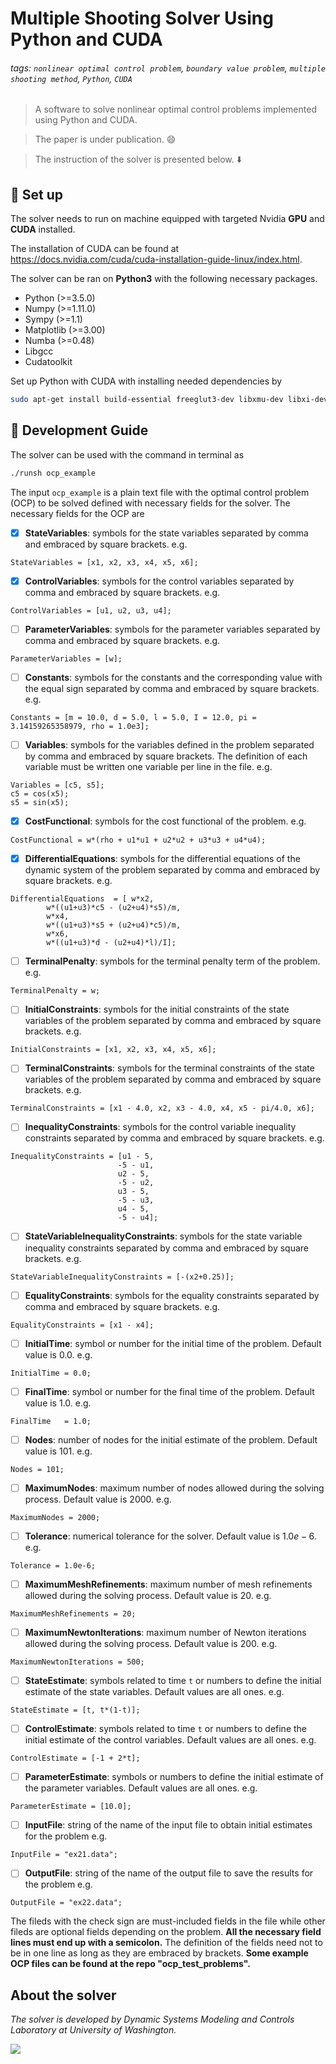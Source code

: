 # Multiple Shooting Solver Using Python and CUDA

###### tags: `nonlinear optimal control problem`, `boundary value problem`, `multiple shooting method`, `Python`, `CUDA`

> A software to solve nonlinear optimal control problems implemented using Python and CUDA. 

> The paper is under publication. :smile: 

> The instruction of the solver is presented below. :arrow_down: 

## :memo: Set up

The solver needs to run on machine equipped with targeted Nvidia **GPU** and **CUDA** installed. 

The installation of CUDA can be found at https://docs.nvidia.com/cuda/cuda-installation-guide-linux/index.html.

The solver can be ran on **Python3** with the following necessary packages.

- Python (>=3.5.0)
- Numpy (>=1.11.0)
- Sympy (>=1.1)
- Matplotlib (>=3.00)
- Numba (>=0.48)
- Libgcc
- Cudatoolkit

Set up Python with CUDA with installing needed dependencies by
```bash
sudo apt-get install build-essential freeglut3-dev libxmu-dev libxi-dev git cmake libqt4-dev libphonon-dev libxml2-dev libxslt1-dev libqtwebkit-dev libboost-all-dev python-setuptools libboost-python-dev libboost-thread-dev -y
```

## :incoming_envelope:  Development Guide

The solver can be used with the command in terminal as
```bash
./runsh ocp_example
```
The input `ocp_example` is a plain text file with the optimal control problem (OCP) to be solved defined with necessary fields for the solver. 
The necessary fields for the OCP are 

- [x] **StateVariables**: symbols for the state variables separated by comma and embraced by square brackets. e.g. 
```typescript==*
StateVariables = [x1, x2, x3, x4, x5, x6];
```
- [x] **ControlVariables**: symbols for the control variables separated by comma and embraced by square brackets. e.g. 
```typescript==*
ControlVariables = [u1, u2, u3, u4];
```
- [ ] **ParameterVariables**: symbols for the parameter variables separated by comma and embraced by square brackets. e.g. 
```typescript==*
ParameterVariables = [w];
```
- [ ] **Constants**: symbols for the constants and the corresponding value with the equal sign separated by comma and embraced by square brackets. e.g. 
```typescript==*
Constants = [m = 10.0, d = 5.0, l = 5.0, I = 12.0, pi = 3.14159265358979, rho = 1.0e3];
```
- [ ] **Variables**: symbols for the variables defined in the problem separated by comma and embraced by square brackets. The definition of each variable must be written one variable per line in the file. e.g. 
```typescript==*
Variables = [c5, s5];
c5 = cos(x5);
s5 = sin(x5);
```
- [x] **CostFunctional**: symbols for the cost functional of the problem. e.g. 
```typescript==*
CostFunctional = w*(rho + u1*u1 + u2*u2 + u3*u3 + u4*u4);
```
- [x] **DifferentialEquations**: symbols for the differential equations of the dynamic system of the problem separated by comma and embraced by square brackets. e.g. 
```typescript==*
DifferentialEquations  = [ w*x2,
        w*((u1+u3)*c5 - (u2+u4)*s5)/m,
        w*x4,
        w*((u1+u3)*s5 + (u2+u4)*c5)/m,
        w*x6,
        w*((u1+u3)*d - (u2+u4)*l)/I];
```
- [ ] **TerminalPenalty**: symbols for the terminal penalty term of the problem. e.g. 
```typescript==*
TerminalPenalty = w;
```
- [ ] **InitialConstraints**: symbols for the initial constraints of the state variables of the problem separated by comma and embraced by square brackets. e.g. 
```typescript==*
InitialConstraints = [x1, x2, x3, x4, x5, x6];
```
- [ ] **TerminalConstraints**: symbols for the terminal constraints of the state variables of the problem separated by comma and embraced by square brackets. e.g. 
```typescript==*
TerminalConstraints = [x1 - 4.0, x2, x3 - 4.0, x4, x5 - pi/4.0, x6];
```
- [ ] **InequalityConstraints**: symbols for the control variable inequality constraints separated by comma and embraced by square brackets. e.g. 
```typescript==*
InequalityConstraints = [u1 - 5, 
                        -5 - u1, 
                        u2 - 5, 
                        -5 - u2, 
                        u3 - 5, 
                        -5 - u3, 
                        u4 - 5, 
                        -5 - u4];
```
- [ ] **StateVariableInequalityConstraints**: symbols for the state variable inequality constraints separated by comma and embraced by square brackets. e.g. 
```typescript==*
StateVariableInequalityConstraints = [-(x2+0.25)];
```
- [ ] **EqualityConstraints**: symbols for the equality constraints separated by comma and embraced by square brackets. e.g. 
```typescript==*
EqualityConstraints = [x1 - x4];
```
- [ ] **InitialTime**: symbol or number for the initial time of the problem. Default value is 0.0. e.g. 
```typescript==*
InitialTime = 0.0;
```
- [ ] **FinalTime**: symbol or number for the final time of the problem. Default value is 1.0. e.g. 
```typescript==*
FinalTime   = 1.0;
```
- [ ] **Nodes**: number of nodes for the initial estimate of the problem. Default value is 101. e.g. 
```typescript==*
Nodes = 101;
```
- [ ] **MaximumNodes**: maximum number of nodes allowed during the solving process. Default value is 2000. e.g. 
```typescript==*
MaximumNodes = 2000;
```
- [ ] **Tolerance**: numerical tolerance for the solver. Default value is $1.0e-6$. e.g. 
```typescript==*
Tolerance = 1.0e-6;
```
- [ ] **MaximumMeshRefinements**: maximum number of mesh refinements allowed during the solving process. Default value is 20. e.g. 
```typescript==*
MaximumMeshRefinements = 20;
```
- [ ] **MaximumNewtonIterations**: maximum number of Newton iterations allowed during the solving process. Default value is 200. e.g. 
```typescript==*
MaximumNewtonIterations = 500;
```
- [ ] **StateEstimate**: symbols related to time `t` or numbers to define the initial estimate of the state variables. Default values are all ones. e.g. 
```typescript==*
StateEstimate = [t, t*(1-t)];
```
- [ ] **ControlEstimate**: symbols related to time `t` or numbers to define the initial estimate of the control variables. Default values are all ones. e.g. 
```typescript==*
ControlEstimate = [-1 + 2*t];
```
- [ ] **ParameterEstimate**: symbols or numbers to define the initial estimate of the parameter variables. Default values are all ones. e.g. 
```typescript==*
ParameterEstimate = [10.0];
```
- [ ] **InputFile**: string of the name of the input file to obtain initial estimates for the problem e.g. 
```typescript==*
InputFile = "ex21.data";
```
- [ ] **OutputFile**: string of the name of the output file to save the results for the problem e.g. 
```typescript==*
OutputFile = "ex22.data";
```

The fileds with the check sign are must-included fields in the file while other fileds are optional fields depending on the problem.
**All the necessary field lines must end up with a semicolon.**
The definition of the fields need not to be in one line as long as they are embraced by brackets.
**Some example OCP files can be found at the repo "ocp_test_problems".**

## About the solver

*The solver is developed by Dynamic Systems Modeling and Controls Laboratory at University of Washington.*

![](https://i.imgur.com/kQSpFjN.png)